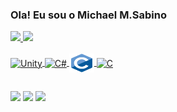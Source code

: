 ### Ola! Eu sou o Michael M.Sabino 

<!--
**TrilloBit3s/TrilloBit3s** is a ✨ _special_ ✨ repository because its `README.md` (this file) appears on your GitHub profile.

Here are some ideas to get you started:

- 🔭 Hoje trabalho com Desenvolvimento de Jogos, Web e Robótica.
- 🌱 Estudando HTML/CSS/JavaScript/C/C#
- ⚡ Ocarina of time sempre será o melhor -->


<div align="left"> <!-- trocar para "center" quando as curiosidades estiverem ativadas -->
  <a href="https://github.com/TrilloBit3s">
  <img height="160em" src="https://github-readme-stats.vercel.app/api?username=trillobit3s&show_icons=true&theme=dracula&include_all_commits=true&count_private=true"/>
  <img height="160em" src="https://github-readme-stats.vercel.app/api/top-langs/?username=trillobit3s&layout=compact&langs_count=7&theme=dracula"/>
</div>
  <div style="display: inline_block"><br>  
  <!--
  <img align="center" alt="HTML" height="30" width="40" src="https://raw.githubusercontent.com/devicons/devicon/master/icons/html5/html5-original.svg">
  <img align="center" alt="CSS" height="30" width="40" src="https://raw.githubusercontent.com/devicons/devicon/master/icons/css3/css3-original.svg">
  <img align="center" alt="Js" height="30" width="40" src="https://raw.githubusercontent.com/devicons/devicon/master/icons/javascript/javascript-plain.svg">
  -->	  
  <img align="center" alt="Unity" height="30" width="40" src="https://visualpharm.com/assets/391/Unity-595b40b85ba036ed117db6b5.svg">
  <img align="center" alt="C#" height="30" width="40" src="https://visualpharm.com/assets/698/C%20Sharp%20Logo-595b40b65ba036ed117d3edd.svg">
  <img align="center" alt="C" height="30" width="40" src="https://raw.githubusercontent.com/devicons/devicon/master/icons/c/c-original.svg">
  <img align="center" alt="C" height="30" width="40" src="[https://raw.githubusercontent.com/devicons/devicon/master/icons/Arduino-595b40b65ba036ed117d3b95.svg](https://www.vectorlogo.zone/logos/arduino/arduino-ar21.svg)">
   
</div>
  
  ##
  
  <div>
        <a href ="https://www.youtube.com/@trillobit3sGames" target="_blank"><img src="https://img.shields.io/badge/YouTube-FF0000?style=for-the-badge&logo=youtube&logoColor=white" target="_blank"></a>
	<a href ="https://instagram.com/trillobit3s" target="_blank"><img src="https://img.shields.io/badge/-Instagram-%23E4405F?style=for-the-badge&logo=instagram&logoColor=white" target="_blank"></a>
	<!--<a href ="mailto:contato.trillobit3s@gmail.com"><img src="https://img.shields.io/badge/Gmail-D14836?style=for-the-badge&logo=gmail&logoColor=white" target="_blank"></a>-->
	<a href="#" target="_blank"><img src="https://img.shields.io/badge/Unity-100000?style=for-the-badge&logo=unity&logoColor=white"></a>       	  
  </div>
